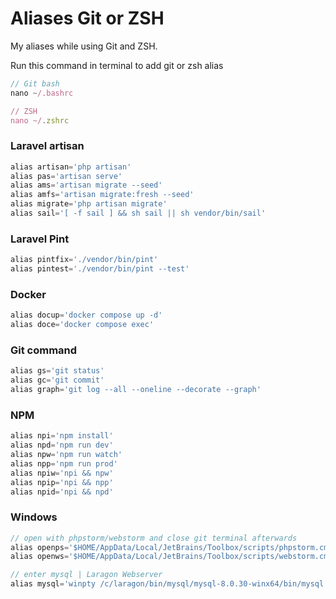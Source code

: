 # Aliases Git or ZSH

My aliases while using Git and ZSH.

Run this command in terminal to add git or zsh alias
```javascript
// Git bash
nano ~/.bashrc

// ZSH
nano ~/.zshrc
```

### Laravel artisan
```javascript
alias artisan='php artisan'
alias pas='artisan serve'
alias ams='artisan migrate --seed'
alias amfs='artisan migrate:fresh --seed'
alias migrate='php artisan migrate'
alias sail='[ -f sail ] && sh sail || sh vendor/bin/sail'
```
### Laravel Pint
```javascript
alias pintfix='./vendor/bin/pint'
alias pintest='./vendor/bin/pint --test'
```

### Docker
```javascript
alias docup='docker compose up -d'
alias doce='docker compose exec'
```

### Git command
```javascript
alias gs='git status'
alias gc='git commit'
alias graph='git log --all --oneline --decorate --graph'
```

### NPM
```javascript
alias npi='npm install'
alias npd='npm run dev'
alias npw='npm run watch'
alias npp='npm run prod'
alias npiw='npi && npw'
alias npip='npi && npp'
alias npid='npi && npd'
```

### Windows
```javascript
// open with phpstorm/webstorm and close git terminal afterwards
alias openps='$HOME/AppData/Local/JetBrains/Toolbox/scripts/phpstorm.cmd . && exit'
alias openws='$HOME/AppData/Local/JetBrains/Toolbox/scripts/webstorm.cmd . && exit'

// enter mysql | Laragon Webserver
alias mysql='winpty /c/laragon/bin/mysql/mysql-8.0.30-winx64/bin/mysql.exe'
```
